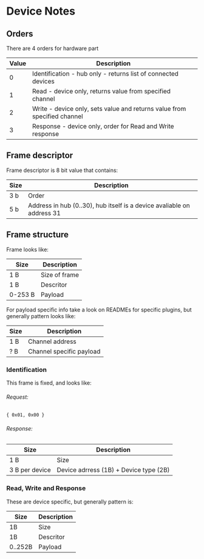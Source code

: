 # Device Notes

## Orders
There are 4 orders for hardware part

|Value|Description|
|---|---|
|0| Identification - hub only - returns list of connected devices|
|1| Read - device only, returns value from specified channel |
|2| Write - device only, sets value and returns value from specified channel|
|3| Response - device only, order for Read and Write response |

## Frame descriptor
Frame descriptor is 8 bit value that contains:

|Size | Description|
|---|---|
|3 b| Order |
|5 b| Address in hub (0..30), hub itself is a device avaliable on address 31|

## Frame structure
Frame looks like:

|Size| Description |
|---|---|
|1 B| Size of frame |
|1 B| Descritor |
|0-253 B| Payload |

For payload specific info take a look on READMEs for specific plugins, but generally pattern looks like:

|Size| Description|
|---|---|
|1 B| Channel address |
|? B| Channel specific payload |

### Identification
This frame is fixed, and looks like:
###### Request:
```
{ 0x01, 0x00 }
```
###### Response:
|Size|Description|
|---|---|
|1 B| Size|
|3 B per device | Device adrress (1B) + Device type (2B)|

### Read, Write and Response
These are device specific, but generally pattern is:

|Size| Description|
|---|---|
|1B| Size|
|1B| Descritor |
|0..252B| Payload|
